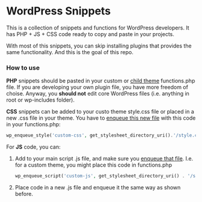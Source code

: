 # WordPress Snippets
This is a collection of snippets and functions for WordPress developers. It has PHP + JS + CSS code ready to copy and paste in your projects.

With most of this snippets, you can skip installing plugins that provides the same functionality. And this is the goal of this repo.

### How to use
**PHP** snippets should be pasted in your custom or [child theme](https://developer.wordpress.org/themes/advanced-topics/child-themes/) functions.php file. If you are developing your own plugin file, you have more freedom of choise. Anyway, you **should not** edit core WordPress files (i.e. anything in root or wp-includes folder).

**CSS** snippets can be added to your custo theme style.css file or placed in a new .css file in your theme. You have to [enqueue this new file](https://developer.wordpress.org/reference/functions/wp_enqueue_script/) with this code in your functions.php:
```php
wp_enqueue_style('custom-css', get_stylesheet_directory_uri().'/style.css');
```

For **JS** code, you can:
1) Add to your main script .js file, and make sure you [enqueue that file](https://developer.wordpress.org/reference/functions/wp_enqueue_script/). I.e. for a custom theme, you might place this code in functions.php
    ```php
    wp_enqueue_script('custom-js', get_stylesheet_directory_uri() . '/script.js');
    ```
2) Place code in a new .js file and enqueue it the same way as shown before.